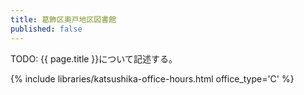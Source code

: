 ```yaml
---
title: 葛飾区奥戸地区図書館
published: false
---
```


TODO: {{ page.title }}について記述する。

{% include libraries/katsushika-office-hours.html office_type='C' %}

